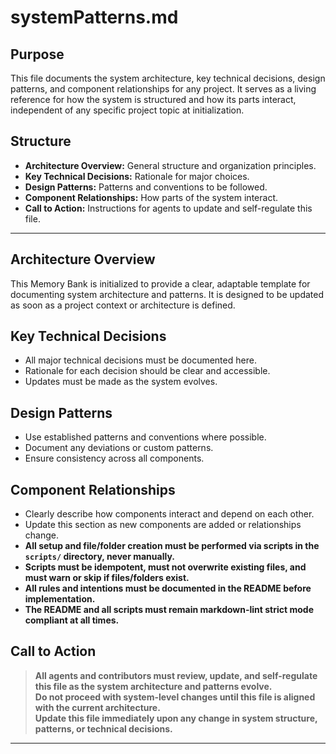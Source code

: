 # systemPatterns.md

## Purpose
This file documents the system architecture, key technical decisions, design patterns, and component relationships for any project. It serves as a living reference for how the system is structured and how its parts interact, independent of any specific project topic at initialization.

## Structure
- **Architecture Overview:** General structure and organization principles.
- **Key Technical Decisions:** Rationale for major choices.
- **Design Patterns:** Patterns and conventions to be followed.
- **Component Relationships:** How parts of the system interact.
- **Call to Action:** Instructions for agents to update and self-regulate this file.

---

## Architecture Overview

This Memory Bank is initialized to provide a clear, adaptable template for documenting system architecture and patterns. It is designed to be updated as soon as a project context or architecture is defined.

## Key Technical Decisions

- All major technical decisions must be documented here.
- Rationale for each decision should be clear and accessible.
- Updates must be made as the system evolves.

## Design Patterns

- Use established patterns and conventions where possible.
- Document any deviations or custom patterns.
- Ensure consistency across all components.

## Component Relationships

- Clearly describe how components interact and depend on each other.
- Update this section as new components are added or relationships change.
- **All setup and file/folder creation must be performed via scripts in the `scripts/` directory, never manually.**
- **Scripts must be idempotent, must not overwrite existing files, and must warn or skip if files/folders exist.**
- **All rules and intentions must be documented in the README before implementation.**
- **The README and all scripts must remain markdown-lint strict mode compliant at all times.**

## Call to Action

> **All agents and contributors must review, update, and self-regulate this file as the system architecture and patterns evolve.**  
> **Do not proceed with system-level changes until this file is aligned with the current architecture.**  
> **Update this file immediately upon any change in system structure, patterns, or technical decisions.**

---

